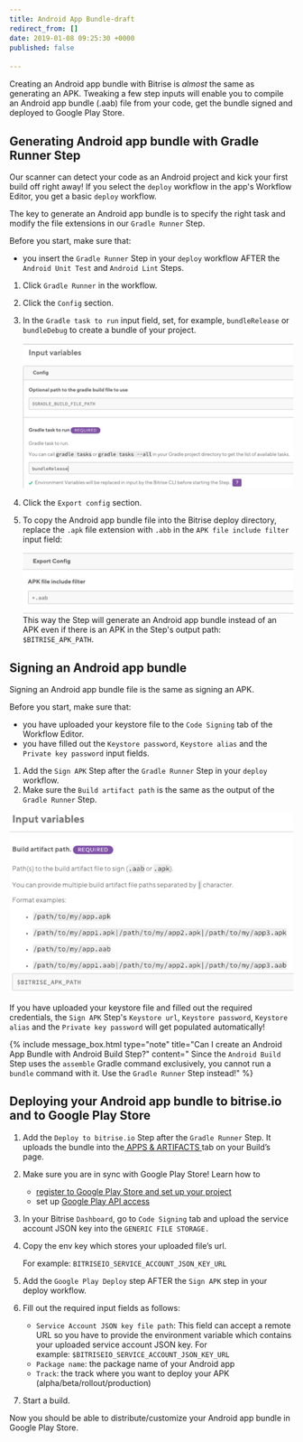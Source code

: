 ```yaml
---
title: Android App Bundle-draft
redirect_from: []
date: 2019-01-08 09:25:30 +0000
published: false

---
```

Creating an Android app bundle with Bitrise is _almost_ the same as generating an APK. Tweaking a few step inputs will enable you to compile an Android app bundle (.aab) file from your code, get the bundle signed and deployed to Google Play Store.

## Generating Android app bundle with Gradle Runner Step

Our scanner can detect your code as an Android project and kick your first build off right away! If you select the `deploy` workflow in the app's Workflow Editor, you get a basic `deploy` workflow.

The key to generate an Android app bundle is to specify the right task and modify the file extensions in our `Gradle Runner` Step.

Before you start, make sure that:

* you insert the `Gradle Runner` Step in your `deploy` workflow AFTER the `Android Unit Test` and `Android Lint` Steps.

1. Click `Gradle Runner` in the workflow.
2. Click the `Config` section.
3. In the `Gradle task to run` input field, set, for example, `bundleRelease` or `bundleDebug` to create a bundle of your project.

   ![](/img/bundlerelease.jpg)
4. Click the `Export config` section.
5. To copy the Android app bundle file into the Bitrise deploy directory, replace the `.apk` file extension with `.abb` in the `APK file include filter` input field:

   ![](/img/include-filter.jpg)This way the Step will generate an Android app bundle instead of an APK even if there is an APK in the Step's output path: `$BITRISE_APK_PATH`.

## Signing an Android app bundle

Signing an Android app bundle file is the same as signing an APK.

Before you start, make sure that:

* you have uploaded your keystore file to the `Code Signing` tab of the Workflow Editor.
* you have filled out the `Keystore password`, `Keystore alias` and the `Private key password` input fields.

1. Add the `Sign APK` Step after the `Gradle Runner` Step in your `deploy` workflow.
2. Make sure the `Build artifact path` is the same as the output of the `Gradle Runner` Step.

![](/img/bundle-signing.png)

If you have uploaded your keystore file and filled out the required credentials, the `Sign APK` Step's `Keystore url`, `Keystore password`, `Keystore alias` and the `Private key password` will get populated automatically!

{% include message_box.html type="note" title="Can I create an Android App Bundle with Android Build Step?" content=" Since the `Android Build` Step uses the `assemble` Gradle command exclusively, you cannot run a `bundle` command with it. Use the `Gradle Runner` Step instead!" %}

## Deploying your Android app bundle to bitrise.io and to Google Play Store

1. Add the `Deploy to bitrise.io` Step after the `Gradle Runner` Step. It uploads the bundle into the[ APPS & ARTIFACTS ](https://devcenter.bitrise.io/builds/build-artifacts-online/)tab on your Build’s page.
2. Make sure you are in sync with Google Play Store! Learn how to
   * [register to Google Play Store and set up your project](https://devcenter.bitrise.io/tutorials/deploy/android-deployment/#register-to-google-play-store-and-set-up-your-first-project)
   * set up [Google Play API access](https://devcenter.bitrise.io/tutorials/deploy/android-deployment/#set-up-google-play-api-access)
3. In your Bitrise `Dashboard`, go to `Code Signing` tab and upload the service account JSON key into the `GENERIC FILE STORAGE.`
4. Copy the env key which stores your uploaded file’s url.

   For example: `BITRISEIO_SERVICE_ACCOUNT_JSON_KEY_URL`
5. Add the `Google Play Deploy` step AFTER the `Sign APK` step in your deploy workflow.
6. Fill out the required input fields as follows:
   * `Service Account JSON key file path`: This field can accept a remote URL so you have to provide the environment variable which contains your uploaded service account JSON key. For example: `$BITRISEIO_SERVICE_ACCOUNT_JSON_KEY_URL`
   * `Package name`: the package name of your Android app
   * `Track`: the track where you want to deploy your APK (alpha/beta/rollout/production)
7. Start a build.

Now you should be able to distribute/customize your Android app bundle in Google Play Store.